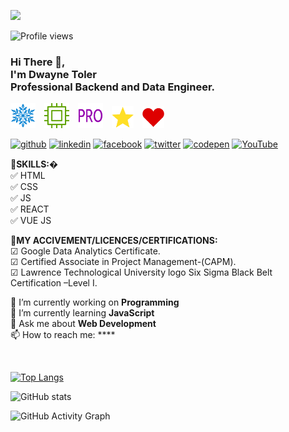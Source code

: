![](https://media-exp1.licdn.com/dms/image/C5616AQGahHFH_41LQQ/profile-displaybackgroundimage-shrink_350_1400/0/1642083146924?e=1647475200&v=beta&t=oCOcffUZ5VRgp5idDR-FSa1hMyRk0TosY11x_dlZhro)

![Profile views](https://gpvc.arturio.dev/Islbyztoken)


### Hi There 👋, <br> I'm Dwayne Toler <br> Professional Backend and Data Engineer.

<a href='https://archiveprogram.github.com/'><img src='https://raw.githubusercontent.com/acervenky/animated-github-badges/master/assets/acbadge.gif' width='40' height='40'></a> <a href='https://docs.github.com/en/developers'><img src='https://raw.githubusercontent.com/acervenky/animated-github-badges/master/assets/devbadge.gif' width='40' height='40'></a> <a href='https://github.com/pricing'><img src='https://raw.githubusercontent.com/acervenky/animated-github-badges/master/assets/pro.gif' width='40' height='40'></a> <a href='https://stars.github.com/'><img src='https://raw.githubusercontent.com/acervenky/animated-github-badges/master/assets/starbadge.gif' width='35' height='35'></a> <a href='https://docs.github.com/en/github/supporting-the-open-source-community-with-github-sponsors'><img src='https://raw.githubusercontent.com/acervenky/animated-github-badges/master/assets/sponsorbadge.gif' width='35' height='35'></a>




[<img src='https://cdn.jsdelivr.net/npm/simple-icons@3.0.1/icons/github.svg' alt='github' height='40'>](https://github.com/djtoler)  [<img src='https://cdn.jsdelivr.net/npm/simple-icons@3.0.1/icons/linkedin.svg' alt='linkedin' height='40'>](https://www.linkedin.com/in/djtoler/)  [<img src='https://cdn.jsdelivr.net/npm/simple-icons@3.0.1/icons/facebook.svg' alt='facebook' height='40'>](https://www.facebook.com/djtoler)  [<img src='https://cdn.jsdelivr.net/npm/simple-icons@3.0.1/icons/twitter.svg' alt='twitter' height='40'>](https://twitter.com/djtoler)  [<img src='https://cdn.jsdelivr.net/npm/simple-icons@3.0.1/icons/codepen.svg' alt='codepen' height='40'>](https://codepen.io/djtoler)  [<img src='https://cdn.jsdelivr.net/npm/simple-icons@3.0.1/icons/youtube.svg' alt='YouTube' height='40'>](https://www.youtube.com/channel/djtoler)  





**🔰SKILLS:�<br>**
✅  HTML <br>
✅ CSS <br>
✅ JS <br> 
✅ REACT <br>
✅ VUE JS <br>




🕎**MY ACCIVEMENT/LICENCES/CERTIFICATIONS:** <br> 
☑ Google Data Analytics Certificate. <br> 
☑ Certified Associate in Project Management-(CAPM).<br> 
☑ Lawrence Technological University logo Six Sigma Black Belt Certification –Level I.<br> 




🔭 I’m currently working on **Programming** <br>
🌱 I’m currently learning **JavaScript** <br>
💬 Ask me about **Web Development** <br>
📫 How to reach me: **** <br>


 

[![Top Langs](https://github-readme-stats.vercel.app/api/top-langs/?username=djtoler)](https://github.com/anuraghazra/github-readme-stats)

![GitHub stats](https://github-readme-stats.vercel.app/api?username=djtoler&show_icons=true&count_private=true)  

![GitHub Activity Graph](https://activity-graph.herokuapp.com/graph?username=djtoler)  
   
